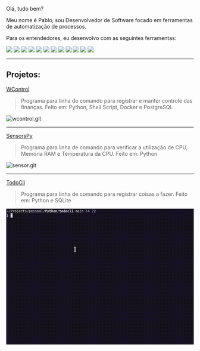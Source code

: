 Olá, tudo bem?

Meu nome é Pablo, sou Desenvolvedor de Software focado em ferramentas de automatização de processos.

Para os entendedores, eu desenvolvo com as seguintes ferramentas:
<p>
	<img src="https://cdn.jsdelivr.net/gh/devicons/devicon@latest/icons/bash/bash-original.svg" width="60" />
	<img src="https://cdn.jsdelivr.net/gh/devicons/devicon@latest/icons/python/python-plain-wordmark.svg" width="60" />
	<img src="https://cdn.jsdelivr.net/gh/devicons/devicon@latest/icons/go/go-original-wordmark.svg" width="60" />
	<img src="https://cdn.jsdelivr.net/gh/devicons/devicon@latest/icons/javascript/javascript-original.svg" width="60" />
	<img src="https://cdn.jsdelivr.net/gh/devicons/devicon@latest/icons/django/django-plain-wordmark.svg" width="60" />
	<img src="https://cdn.jsdelivr.net/gh/devicons/devicon@latest/icons/hugo/hugo-plain-wordmark.svg" width="60" />
	<img src="https://cdn.jsdelivr.net/gh/devicons/devicon@latest/icons/vscode/vscode-original.svg" width="60" />
	<img src="https://cdn.jsdelivr.net/gh/devicons/devicon@latest/icons/vim/vim-original.svg" width="60" />
    <img src="https://cdn.jsdelivr.net/gh/devicons/devicon@latest/icons/oracle/oracle-original.svg" width="60"/>
    <img src="https://cdn.jsdelivr.net/gh/devicons/devicon@latest/icons/microsoftsqlserver/microsoftsqlserver-original-wordmark.svg" width="60"/>
    <img src="https://cdn.jsdelivr.net/gh/devicons/devicon@latest/icons/postgresql/postgresql-original-wordmark.svg" width="60"/>
    <img src="https://cdn.jsdelivr.net/gh/devicons/devicon@latest/icons/mysql/mysql-plain-wordmark.svg" width="60"/>
</p>

---

## Projetos:

[WControl](https://github.com/pablodeas/wcontrol_cli "WControl")
> Programa para linha de comando para registrar e manter controle das finanças.
> Feito em: Python, Shell Script, Docker e PostgreSQL

![wcontrol.git](./src/wcontrol.gif)

---

[SensorsPy](https://github.com/pablodeas/hardware-sensors "SensorsPy")
> Programa para linha de comando para verificar a utilização de CPU, Memória RAM e Temperatura da CPU.
> Feito em: Python

![sensor.git](./src/hardware_sensor.gif)

---

[TodoCli](https://github.com/pablodeas/todo_cli "TodoCli")
> Programa para linha de comando para registrar coisas a fazer.
> Feito em: Python e SQLite

![cli.git](./src/todo_cli.gif)